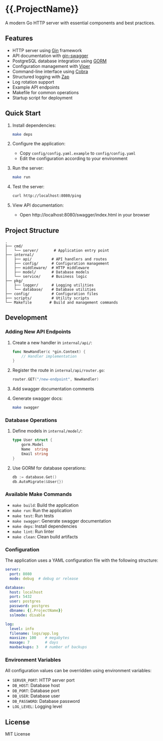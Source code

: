 # {{.ProjectName}}

A modern Go HTTP server with essential components and best practices.

## Features

- HTTP server using [Gin](https://github.com/gin-gonic/gin) framework
- API documentation with [gin-swagger](https://github.com/swaggo/gin-swagger)
- PostgreSQL database integration using [GORM](https://gorm.io)
- Configuration management with [Viper](https://github.com/spf13/viper)
- Command-line interface using [Cobra](https://github.com/spf13/cobra)
- Structured logging with [Zap](https://github.com/uber-go/zap)
- Log rotation support
- Example API endpoints
- Makefile for common operations
- Startup script for deployment

## Quick Start

1. Install dependencies:
   ```bash
   make deps
   ```

2. Configure the application:
   - Copy `config/config.yaml.example` to `config/config.yaml`
   - Edit the configuration according to your environment

3. Run the server:
   ```bash
   make run
   ```

4. Test the server:
   ```bash
   curl http://localhost:8080/ping
   ```

5. View API documentation:
   - Open http://localhost:8080/swagger/index.html in your browser

## Project Structure

```
.
├── cmd/
│   └── server/       # Application entry point
├── internal/
│   ├── api/         # API handlers and routes
│   ├── config/      # Configuration management
│   ├── middleware/  # HTTP middleware
│   ├── model/       # Database models
│   └── service/     # Business logic
├── pkg/
│   ├── logger/      # Logging utilities
│   └── database/    # Database utilities
├── config/          # Configuration files
├── scripts/         # Utility scripts
└── Makefile        # Build and management commands
```

## Development

### Adding New API Endpoints

1. Create a new handler in `internal/api/`:
   ```go
   func NewHandler(c *gin.Context) {
       // Handler implementation
   }
   ```

2. Register the route in `internal/api/router.go`:
   ```go
   router.GET("/new-endpoint", NewHandler)
   ```

3. Add swagger documentation comments
4. Generate swagger docs:
   ```bash
   make swagger
   ```

### Database Operations

1. Define models in `internal/model/`:
   ```go
   type User struct {
       gorm.Model
       Name  string
       Email string
   }
   ```

2. Use GORM for database operations:
   ```go
   db := database.Get()
   db.AutoMigrate(&User{})
   ```

### Available Make Commands

- `make build`: Build the application
- `make run`: Run the application
- `make test`: Run tests
- `make swagger`: Generate swagger documentation
- `make deps`: Install dependencies
- `make lint`: Run linter
- `make clean`: Clean build artifacts

### Configuration

The application uses a YAML configuration file with the following structure:

```yaml
server:
  port: 8080
  mode: debug  # debug or release

database:
  host: localhost
  port: 5432
  user: postgres
  password: postgres
  dbname: {{.ProjectName}}
  sslmode: disable

log:
  level: info
  filename: logs/app.log
  maxsize: 100    # megabytes
  maxage: 7       # days
  maxbackups: 3   # number of backups
```

### Environment Variables

All configuration values can be overridden using environment variables:
- `SERVER_PORT`: HTTP server port
- `DB_HOST`: Database host
- `DB_PORT`: Database port
- `DB_USER`: Database user
- `DB_PASSWORD`: Database password
- `LOG_LEVEL`: Logging level

## License

MIT License

